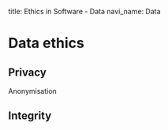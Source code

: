 title: Ethics in Software - Data
navi_name: Data 

# Data ethics

## Privacy

Anonymisation

## Integrity
